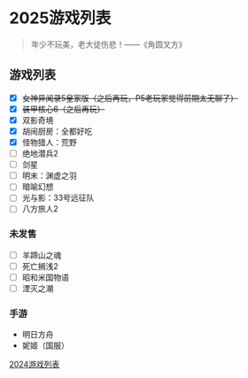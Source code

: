 # 2025游戏列表

> 年少不玩美，老大徒伤悲！——《角圆叉方》

## 游戏列表

- [x] ~~女神异闻录5皇家版（之后再玩，P5老玩家觉得前期太无聊了）~~
- [x] ~~装甲核心6（之后再玩）~~
- [x] 双影奇境
- [x] 胡闹厨房：全都好吃
- [x] 怪物猎人：荒野
- [ ] 绝地潜兵2
- [ ] 剑星
- [ ] 明末：渊虚之羽
- [ ] 暗喻幻想
- [ ] 光与影：33号远征队
- [ ] 八方旅人2

### 未发售

- [ ] 羊蹄山之魂
- [ ] 死亡搁浅2
- [ ] 昭和米国物语
- [ ] 湮灭之潮

### 手游

- 明日方舟
- 妮姬（国服）

[2024游戏列表](./GameLife_2024.md)